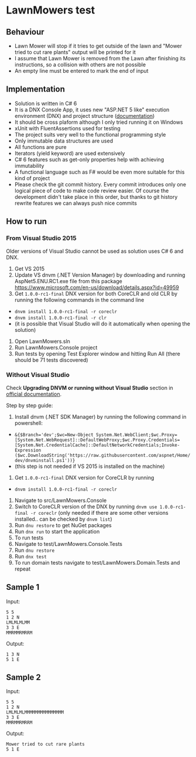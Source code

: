 # LawnMowers test

## Behaviour

* Lawn Mower will stop if it tries to get outside of the lawn and "Mower tried to cut rare plants" output will be printed for it
* I assume that Lawn Mower is removed from the Lawn after finishing its instructions, so a collision with others are not possible
* An empty line must be entered to mark the end of input

## Implementation

* Solution is written in C# 6
* It is a DNX Console App, it uses new "ASP.NET 5 like" execution environment (DNX) and project structure ([documentation](http://docs.asp.net/en/latest/dnx/console.html))
 * It should be cross plaform although I only tried running it on Windows
* xUnit with FluentAssertions used for testing
* The project suits very well to the functional programming style
 * Only immutable data structures are used
 * All functions are pure
 * Iterators (yield keyword) are used extensively
 * C# 6 features such as get-only properties help with achieving immutability
 * A functional language such as F# would be even more suitable for this kind of project 
* Please check the git commit history. Every commit introduces only one logical piece of code to make code review easier. Of course the development didn't take place in this order, but thanks to git history rewrite features we can always push nice commits

## How to run

### From Visual Studio 2015

Older versions of Visual Studio cannot be used as solution uses C# 6 and DNX.

1. Get VS 2015
1. Update VS dnvm (.NET Version Manager) by downloading and running AspNet5.ENU.RC1.exe file from this package https://www.microsoft.com/en-us/download/details.aspx?id=49959
1. Get `1.0.0-rc1-final` DNX version for both CoreCLR and old CLR by running the following commands in the command line
 *  `dnvm install 1.0.0-rc1-final -r coreclr`
 *  `dnvm install 1.0.0-rc1-final -r clr`
 * (it is possible that Visual Studio will do it automatically when opening the solution)
1. Open LawnMowers.sln
1. Run LawnMowers.Console project
1. Run tests by opening Test Explorer window and hitting Run All (there should be 71 tests discovered)

### Without Visual Studio

Check **Upgrading DNVM or running without Visual Studio** section in [official documentation](https://github.com/aspnet/home#upgrading-dnvm-or-running-without-visual-studio).

Step by step guide:

1. Install dnvm (.NET SDK Manager) by running the following command in powershell:
 * `&{$Branch='dev';$wc=New-Object System.Net.WebClient;$wc.Proxy=[System.Net.WebRequest]::DefaultWebProxy;$wc.Proxy.Credentials=[System.Net.CredentialCache]::DefaultNetworkCredentials;Invoke-Expression ($wc.DownloadString('https://raw.githubusercontent.com/aspnet/Home/dev/dnvminstall.ps1'))}`
 * (this step is not needed if VS 2015 is installed on the machine)
1. Get `1.0.0-rc1-final` DNX version for CoreCLR by running
 *  `dnvm install 1.0.0-rc1-final -r coreclr`
1. Navigate to src/LawnMowers.Console
1. Switch to CoreCLR version of the DNX by running `dnvm use 1.0.0-rc1-final -r coreclr` (only needed if there are some other versions installed.. can be checked by `dnvm list`)
1. Run `dnu restore` to get NuGet packages
1. Run `dnx run` to start the application
1. To run tests
 1. Navigate to test/LawnMowers.Console.Tests
 1. Run `dnu restore`
 1. Run `dnx test`
 1. To run domain tests navigate to test/LawnMowers.Domain.Tests and repeat

## Sample 1

Input:

```
5 5
1 2 N
LMLMLMLMM
3 3 E
MMRMMRMRRM

```

Output:

```
1 3 N
5 1 E
```

## Sample 2

Input:

```
5 5
1 2 N
LMLMLMLMMMMMMMMMMMMMMM
3 3 E
MMRMMRMRRM

```

Output:

```
Mower tried to cut rare plants
5 1 E
```
